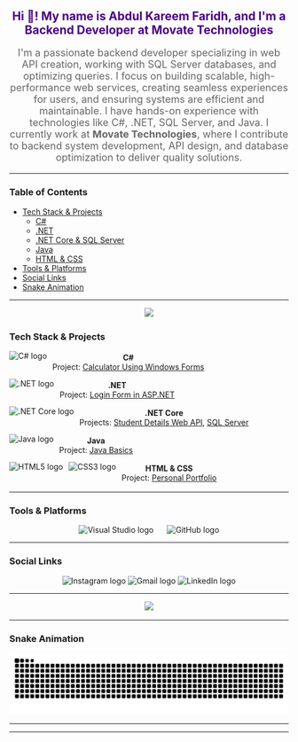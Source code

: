 <h2 align="center" style="color: #4B0082;">Hi 👋! My name is Abdul Kareem Faridh, and I'm a Backend Developer at Movate Technologies</h2>

<p align="center" style="font-size: 18px; color: #666666;">
  I'm a passionate backend developer specializing in web API creation, working with SQL Server databases, and optimizing queries. I focus on building scalable, high-performance web services, creating seamless experiences for users, and ensuring systems are efficient and maintainable. I have hands-on experience with technologies like C#, .NET, SQL Server, and Java. I currently work at <strong>Movate Technologies</strong>, where I contribute to backend system development, API design, and database optimization to deliver quality solutions.
</p>

---

### Table of Contents

- [Tech Stack & Projects](#tech-stack--projects)
  - [C#](#c)
  - [.NET](#net)
  - [.NET Core & SQL Server](#net-core--sql-server)
  - [Java](#java)
  - [HTML & CSS](#html--css)
- [Tools & Platforms](#tools--platforms)
- [Social Links](#social-links)
- [Snake Animation](#snake-animation)

---
<!-- Girl Wink GIF placed here -->
<p align="center">
  <img height="150" src="https://i.imgflip.com/65efzo.gif" />
</p>


###

  
### Tech Stack & Projects

<div align="center">
  <!-- C# -->
  <div style="display: flex; align-items: center; margin-bottom: 10px;">
    <img src="https://cdn.jsdelivr.net/gh/devicons/devicon/icons/csharp/csharp-original.svg" height="40" alt="C# logo" style="margin-right: 10px;"/>
    <div>
      <strong>C#</strong><br />
      Project: <a href="https://github.com/abdulfaridh/calculator-using-windows-forms-in-CS">Calculator Using Windows Forms</a>
    </div>
  </div>
  
  <!-- .NET -->
  <div style="display: flex; align-items: center; margin-bottom: 10px;">
    <img src="https://cdn.jsdelivr.net/gh/devicons/devicon/icons/dot-net/dot-net-original.svg" height="40" alt=".NET logo" style="margin-right: 10px;"/>
    <div>
      <strong>.NET</strong><br />
      Project: <a href="https://github.com/abdulfaridh/LoginForm-in-ASP-DOT-NET">Login Form in ASP.NET</a>
    </div>
  </div>
  
  <!-- .NET Core -->
  <div style="display: flex; align-items: center; margin-bottom: 10px;">
    <img src="https://cdn.jsdelivr.net/gh/devicons/devicon/icons/dotnetcore/dotnetcore-original.svg" height="40" alt=".NET Core logo" style="margin-right: 10px;"/>
    <div>
      <strong>.NET Core</strong><br />
      Projects: <a href="https://github.com/abdulfaridh/StudentDetails-WEBAPI">Student Details Web API</a>, <a href="https://github.com/abdulfaridh/StudentDetails-WEBAPI">SQL Server</a>
    </div>
  </div>

  <!-- Java -->
  <div style="display: flex; align-items: center; margin-bottom: 10px;">
    <img src="https://cdn.jsdelivr.net/gh/devicons/devicon/icons/java/java-original.svg" height="40" alt="Java logo" style="margin-right: 10px;"/>
    <div>
      <strong>Java</strong><br />
      Project: <a href="https://github.com/abdulfaridh/Java-Basics">Java Basics</a>
    </div>
  </div>

  <!-- HTML & CSS -->
  <div style="display: flex; align-items: center; margin-bottom: 10px;">
    <img src="https://cdn.jsdelivr.net/gh/devicons/devicon/icons/html5/html5-original.svg" height="40" alt="HTML5 logo" style="margin-right: 10px;"/>
    <img src="https://cdn.jsdelivr.net/gh/devicons/devicon/icons/css3/css3-original.svg" height="40" alt="CSS3 logo" style="margin-right: 10px;"/>
    <div>
      <strong>HTML & CSS</strong><br />
      Project: <a href="https://github.com/abdulfaridh/personal-portfolio">Personal Portfolio</a>
    </div>
  </div>
</div>
  


---

### Tools & Platforms

<p align="center">
  <!-- Visual Studio -->
  <img src="https://skillicons.dev/icons?i=visualstudio" height="40" alt="Visual Studio logo" style="margin-right: 20px;"/>
  <!-- GitHub -->
  <img src="https://img.shields.io/static/v1?message=GitHub&logo=github&label=&color=181717&logoColor=white&labelColor=&style=for-the-badge" height="40" alt="GitHub logo" />
</p>

---

### Social Links

<p align="center">
  <img src="https://img.shields.io/static/v1?message=Instagram&logo=instagram&label=&color=E4405F&logoColor=white&labelColor=&style=for-the-badge" height="35" alt="Instagram logo" />
  <img src="https://img.shields.io/static/v1?message=Gmail&logo=gmail&label=&color=D14836&logoColor=white&labelColor=&style=for-the-badge" height="35" alt="Gmail logo" />
  <img src="https://img.shields.io/static/v1?message=LinkedIn&logo=linkedin&label=&color=0077B5&logoColor=white&labelColor=&style=for-the-badge" height="35" alt="LinkedIn logo" />
</p>

---

<div align="center">
  <img src="https://profile-counter.glitch.me/abdulfaridh/count.svg?" />
</div>

---

### Snake Animation

[![Snake animation](https://raw.githubusercontent.com/abdulfaridh/AKF/output/snake.svg)](https://github.com/abdulfaridh/AKF)

---



---
